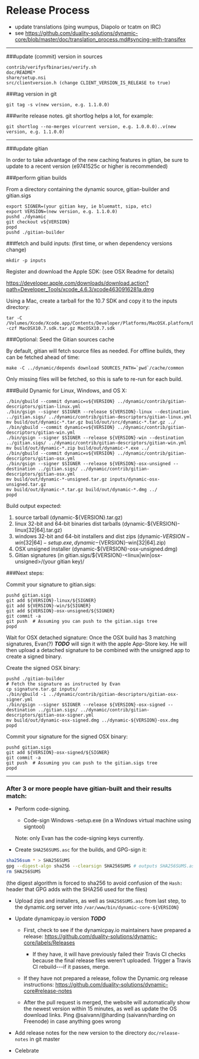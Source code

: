 Release Process
====================

* update translations (ping wumpus, Diapolo or tcatm on IRC)
* see https://github.com/duality-solutions/dynamic-core/blob/master/doc/translation_process.md#syncing-with-transifex

* * *

###update (commit) version in sources

	contrib/verifysfbinaries/verify.sh
	doc/README*
	share/setup.nsi
	src/clientversion.h (change CLIENT_VERSION_IS_RELEASE to true)

###tag version in git

	git tag -s v(new version, e.g. 1.1.0.0)

###write release notes. git shortlog helps a lot, for example:

	git shortlog --no-merges v(current version, e.g. 1.0.0.0)..v(new version, e.g. 1.1.0.0)

* * *

###update gitian

 In order to take advantage of the new caching features in gitian, be sure to update to a recent version (e9741525c or higher is recommended)

###perform gitian builds

 From a directory containing the dynamic source, gitian-builder and gitian.sigs

	export SIGNER=(your gitian key, ie bluematt, sipa, etc)
	export VERSION=(new version, e.g. 1.1.0.0)
	pushd ./dynamic
	git checkout v${VERSION}
	popd
	pushd ./gitian-builder

###fetch and build inputs: (first time, or when dependency versions change)
 
	mkdir -p inputs

 Register and download the Apple SDK: (see OSX Readme for details)
 
 https://developer.apple.com/downloads/download.action?path=Developer_Tools/xcode_4.6.3/xcode4630916281a.dmg
 
 Using a Mac, create a tarball for the 10.7 SDK and copy it to the inputs directory:
 
	tar -C /Volumes/Xcode/Xcode.app/Contents/Developer/Platforms/MacOSX.platform/Developer/SDKs/ -czf MacOSX10.7.sdk.tar.gz MacOSX10.7.sdk

###Optional: Seed the Gitian sources cache

  By default, gitian will fetch source files as needed. For offline builds, they can be fetched ahead of time:

	make -C ../dynamic/depends download SOURCES_PATH=`pwd`/cache/common

  Only missing files will be fetched, so this is safe to re-run for each build.

###Build Dynamic for Linux, Windows, and OS X:

	./bin/gbuild --commit dynamic=v${VERSION} ../dynamic/contrib/gitian-descriptors/gitian-linux.yml
	./bin/gsign --signer $SIGNER --release ${VERSION}-linux --destination ../gitian.sigs/ ../dynamic/contrib/gitian-descriptors/gitian-linux.yml
	mv build/out/dynamic-*.tar.gz build/out/src/dynamic-*.tar.gz ../
	./bin/gbuild --commit dynamic=v${VERSION} ../dynamic/contrib/gitian-descriptors/gitian-win.yml
	./bin/gsign --signer $SIGNER --release ${VERSION}-win --destination ../gitian.sigs/ ../dynamic/contrib/gitian-descriptors/gitian-win.yml
	mv build/out/dynamic-*.zip build/out/dynamic-*.exe ../
	./bin/gbuild --commit dynamic=v${VERSION} ../dynamic/contrib/gitian-descriptors/gitian-osx.yml
	./bin/gsign --signer $SIGNER --release ${VERSION}-osx-unsigned --destination ../gitian.sigs/ ../dynamic/contrib/gitian-descriptors/gitian-osx.yml
	mv build/out/dynamic-*-unsigned.tar.gz inputs/dynamic-osx-unsigned.tar.gz
	mv build/out/dynamic-*.tar.gz build/out/dynamic-*.dmg ../
	popd
  Build output expected:

  1. source tarball (dynamic-${VERSION}.tar.gz)
  2. linux 32-bit and 64-bit binaries dist tarballs (dynamic-${VERSION}-linux[32|64].tar.gz)
  3. windows 32-bit and 64-bit installers and dist zips (dynamic-${VERSION}-win[32|64]-setup.exe, dynamic-${VERSION}-win[32|64].zip)
  4. OSX unsigned installer (dynamic-${VERSION}-osx-unsigned.dmg)
  5. Gitian signatures (in gitian.sigs/${VERSION}-<linux|win|osx-unsigned>/(your gitian key)/

###Next steps:

Commit your signature to gitian.sigs:

	pushd gitian.sigs
	git add ${VERSION}-linux/${SIGNER}
	git add ${VERSION}-win/${SIGNER}
	git add ${VERSION}-osx-unsigned/${SIGNER}
	git commit -a
	git push  # Assuming you can push to the gitian.sigs tree
	popd

  Wait for OSX detached signature:
	Once the OSX build has 3 matching signatures, Evan(?) ***TODO*** will sign it with the apple App-Store key.
	He will then upload a detached signature to be combined with the unsigned app to create a signed binary.

  Create the signed OSX binary:

	pushd ./gitian-builder
	# Fetch the signature as instructed by Evan
	cp signature.tar.gz inputs/
	./bin/gbuild -i ../dynamic/contrib/gitian-descriptors/gitian-osx-signer.yml
	./bin/gsign --signer $SIGNER --release ${VERSION}-osx-signed --destination ../gitian.sigs/ ../dynamic/contrib/gitian-descriptors/gitian-osx-signer.yml
	mv build/out/dynamic-osx-signed.dmg ../dynamic-${VERSION}-osx.dmg
	popd

Commit your signature for the signed OSX binary:

	pushd gitian.sigs
	git add ${VERSION}-osx-signed/${SIGNER}
	git commit -a
	git push  # Assuming you can push to the gitian.sigs tree
	popd

-------------------------------------------------------------------------

### After 3 or more people have gitian-built and their results match:

- Perform code-signing.

    - Code-sign Windows -setup.exe (in a Windows virtual machine using signtool)

  Note: only Evan has the code-signing keys currently.

- Create `SHA256SUMS.asc` for the builds, and GPG-sign it:
```bash
sha256sum * > SHA256SUMS
gpg --digest-algo sha256 --clearsign SHA256SUMS # outputs SHA256SUMS.asc
rm SHA256SUMS
```
(the digest algorithm is forced to sha256 to avoid confusion of the `Hash:` header that GPG adds with the SHA256 used for the files)

- Upload zips and installers, as well as `SHA256SUMS.asc` from last step, to the dynamic.org server
  into `/var/www/bin/dynamic-core-${VERSION}`

- Update dynamicpay.io version ***TODO***

  - First, check to see if the dynamicpay.io maintainers have prepared a
    release: https://github.com/duality-solutions/dynamic-core/labels/Releases

      - If they have, it will have previously failed their Travis CI
        checks because the final release files weren't uploaded.
        Trigger a Travis CI rebuild---if it passes, merge.

  - If they have not prepared a release, follow the Dynamic.org release
    instructions: https://github.com/duality-solutions/dynamic-core#release-notes

  - After the pull request is merged, the website will automatically show the newest version within 15 minutes, as well
    as update the OS download links. Ping @saivann/@harding (saivann/harding on Freenode) in case anything goes wrong

- Add release notes for the new version to the directory `doc/release-notes` in git master

- Celebrate
